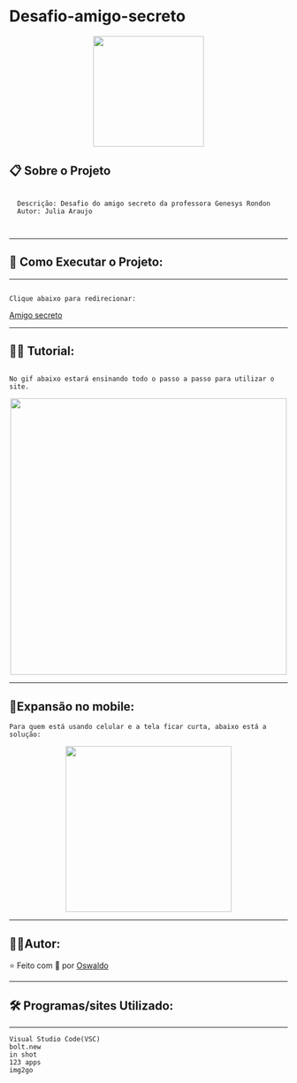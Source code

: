 # Desafio-amigo-secreto

<div align="center">
  <img src="Presente.jpg" alt'presente'
  width="200"/>
</div>


## 📋 Sobre o Projeto

```

  Descrição: Desafio do amigo secreto da professora Genesys Rondon
  Autor: Julia Araujo
  


```







---

## 🚀 Como Executar o Projeto:



---


```

Clique abaixo para redirecionar:

```

[Amigo secreto](https://lordnecoreal.github.io/Desafio-amigo-secreto-concluido/)

---

## 👨‍🏫 Tutorial:

```

No gif abaixo estará ensinando todo o passo a passo para utilizar o site.

```
<div align="center">
  <img src="Tutorial sorteio.gif" alt'Sorteio'
  width="500"/>
</div>




---

## 📱Expansão no mobile:

```
Para quem está usando celular e a tela ficar curta, abaixo está a solução:

```




<div align="center">
  <img src="Tutorial expancao tela celular.gif" alt'Expansão mobile'
  width="300"/>
</div>

---


## 🧝‍♂️Autor:

⭐️ Feito com 💜 por [Oswaldo](https://github.com/LordNecoReal)

---

## 🛠️ Programas/sites Utilizado:

---

```
Visual Studio Code(VSC) 
bolt.new
in shot
123 apps
img2go

```
